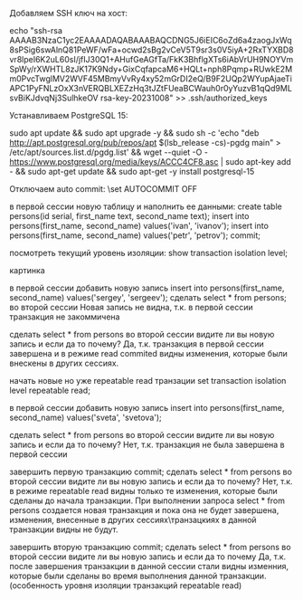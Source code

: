 Добавляем SSH ключ на хост:

echo "ssh-rsa AAAAB3NzaC1yc2EAAAADAQABAAABAQCDNG5J6iEIC6oZd6a4zaogJxWq8sPSig6swAlnQ81PeWF/wFa+ocwd2sBg2vCeV5T9sr3s0V5iyA+2RxTYXBD8vr8lpeI6K2uL60sI/jfIJ30Q1+AHufGeAGfTa/FkK3BhflgXTs6iAbVrUH9NOYVmSpWy/rXWHTL8zJK17K9Ndy+GixCqfapcaM6+HQLt+nph8Pqmp+RUwkE2Mm0PvcTwglMV2WVF45MBmyVvRy4xy52mGrDI2eQ/B9F2UQp2WYupAjaeTiAPC1PyFNLzOxX3nVERQBLXEZzHq3tJZtFUeaBCWauh0r0yYuzvB1qQd9MLsvBiKJdvqNj3SulhkeOV rsa-key-20231008" >> .ssh/authorized_keys

Устанавливаем PostgreSQL 15:

sudo apt update && sudo apt upgrade -y && sudo sh -c 'echo "deb http://apt.postgresql.org/pub/repos/apt $(lsb_release -cs)-pgdg main" > /etc/apt/sources.list.d/pgdg.list' && wget --quiet -O - https://www.postgresql.org/media/keys/ACCC4CF8.asc | sudo apt-key add - && sudo apt-get update && sudo apt-get -y install postgresql-15

Отключаем auto commit:
\set AUTOCOMMIT OFF

в первой сессии новую таблицу и наполнить ее данными:
create table persons(id serial, first_name text, second_name text);
insert into persons(first_name, second_name) values('ivan', 'ivanov');
insert into persons(first_name, second_name) values('petr', 'petrov');
commit;

посмотреть текущий уровень изоляции: 
show transaction isolation level;

картинка

в первой сессии добавить новую запись insert into persons(first_name, second_name) values('sergey', 'sergeev');
сделать select * from persons; во второй сессии
Новая запись не видна, т.к. в первой сессии транзакция не закоммичена

сделать select * from persons во второй сессии
видите ли вы новую запись и если да то почему?
Да, т.к. транзакция в первой сессии завершена и в режиме read commited видны изменения, которые были внескены в других сессиях.

начать новые но уже repeatable read транзации
set transaction isolation level repeatable read;

в первой сессии добавить новую запись
insert into persons(first_name, second_name) values('sveta', 'svetova');

сделать select * from persons во второй сессии
видите ли вы новую запись и если да то почему?
Нет, т.к. транзакция не была завершена в первой сессии

завершить первую транзакцию
commit;
сделать select * from persons во второй сессии
видите ли вы новую запись и если да то почему?
Нет, т.к. в режиме repeatable read видны только те изменения, которые были сделаны до начала транзакции. При выполнении запроса select * from persons создается новая транзакция и пока она не будет завершена, изменения, внесенные в других сессиях\транзацкиях в данной транзакции видны не будут.

завершить вторую транзакцию
commit;
сделать select * from persons во второй сессии
видите ли вы новую запись и если да то почему
Да, т.к. после завершения транзакции в данной сессии стали видны изменния, которые были сделаны во время выполнения данной транзакции. (особенность уровня изоляции транзакций repeatable read)
